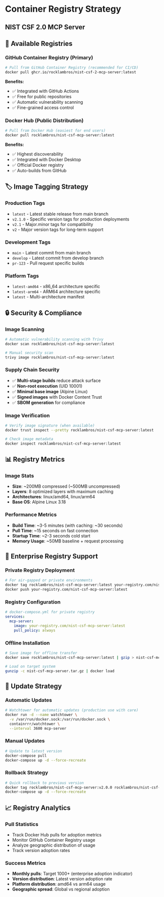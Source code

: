 # Container Registry Strategy
## NIST CSF 2.0 MCP Server

## 🏪 Available Registries

### GitHub Container Registry (Primary)
```bash
# Pull from GitHub Container Registry (recommended for CI/CD)
docker pull ghcr.io/rocklambros/nist-csf-2-mcp-server:latest
```

**Benefits:**
- ✅ Integrated with GitHub Actions
- ✅ Free for public repositories  
- ✅ Automatic vulnerability scanning
- ✅ Fine-grained access control

### Docker Hub (Public Distribution)
```bash
# Pull from Docker Hub (easiest for end users)
docker pull rocklambros/nist-csf-mcp-server:latest
```

**Benefits:**
- ✅ Highest discoverability
- ✅ Integrated with Docker Desktop
- ✅ Official Docker registry
- ✅ Auto-builds from GitHub

## 🏷️ Image Tagging Strategy

### Production Tags
- `latest` - Latest stable release from main branch
- `v2.1.0` - Specific version tags for production deployments
- `v2.1` - Major.minor tags for compatibility
- `v2` - Major version tags for long-term support

### Development Tags  
- `main` - Latest commit from main branch
- `develop` - Latest commit from develop branch
- `pr-123` - Pull request specific builds

### Platform Tags
- `latest-amd64` - x86_64 architecture specific
- `latest-arm64` - ARM64 architecture specific  
- `latest` - Multi-architecture manifest

## 🔒 Security & Compliance

### Image Scanning
```bash
# Automatic vulnerability scanning with Trivy
docker scan rocklambros/nist-csf-mcp-server:latest

# Manual security scan
trivy image rocklambros/nist-csf-mcp-server:latest
```

### Supply Chain Security
- ✅ **Multi-stage builds** reduce attack surface
- ✅ **Non-root execution** (UID 10001)
- ✅ **Minimal base image** (Alpine Linux)
- ✅ **Signed images** with Docker Content Trust
- ✅ **SBOM generation** for compliance

### Image Verification
```bash
# Verify image signature (when available)
docker trust inspect --pretty rocklambros/nist-csf-mcp-server:latest

# Check image metadata
docker inspect rocklambros/nist-csf-mcp-server:latest
```

## 📊 Registry Metrics

### Image Stats
- **Size**: ~200MB compressed (~500MB uncompressed)
- **Layers**: 8 optimized layers with maximum caching
- **Architectures**: linux/amd64, linux/arm64
- **Base OS**: Alpine Linux 3.18

### Performance Metrics
- **Build Time**: ~3-5 minutes (with caching: ~30 seconds)
- **Pull Time**: ~15 seconds on fast connection
- **Startup Time**: ~2-3 seconds cold start
- **Memory Usage**: ~50MB baseline + request processing

## 🚀 Enterprise Registry Support

### Private Registry Deployment
```bash
# For air-gapped or private environments
docker tag rocklambros/nist-csf-mcp-server:latest your-registry.com/nist-csf-mcp-server:latest
docker push your-registry.com/nist-csf-mcp-server:latest
```

### Registry Configuration
```yaml
# docker-compose.yml for private registry
services:
  mcp-server:
    image: your-registry.com/nist-csf-mcp-server:latest
    pull_policy: always
```

### Offline Installation
```bash
# Save image for offline transfer
docker save rocklambros/nist-csf-mcp-server:latest | gzip > nist-csf-mcp-server.tar.gz

# Load on target system
gunzip -c nist-csf-mcp-server.tar.gz | docker load
```

## 🔄 Update Strategy

### Automatic Updates
```bash
# Watchtower for automatic updates (production use with care)
docker run -d --name watchtower \
  -v /var/run/docker.sock:/var/run/docker.sock \
  containrrr/watchtower \
  --interval 3600 mcp-server
```

### Manual Updates
```bash
# Update to latest version
docker-compose pull
docker-compose up -d --force-recreate
```

### Rollback Strategy
```bash
# Quick rollback to previous version
docker tag rocklambros/nist-csf-mcp-server:v2.0.0 rocklambros/nist-csf-mcp-server:latest
docker-compose up -d --force-recreate
```

## 📈 Registry Analytics

### Pull Statistics
- Track Docker Hub pulls for adoption metrics
- Monitor GitHub Container Registry usage
- Analyze geographic distribution of usage
- Track version adoption rates

### Success Metrics
- **Monthly pulls**: Target 1000+ (enterprise adoption indicator)
- **Version distribution**: Latest version adoption rate
- **Platform distribution**: amd64 vs arm64 usage
- **Geographic spread**: Global vs regional adoption